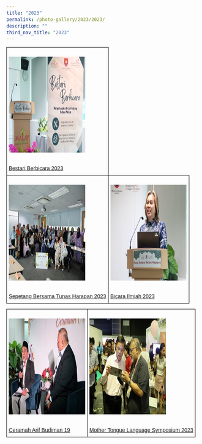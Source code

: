 ```yaml
---
title: "2023"
permalink: /photo-gallery/2023/2023/
description: ""
third_nav_title: "2023"
---
```

<style type="text/css">
.tg  {border-collapse:collapse;border-spacing:0;}
.tg td{border-color:black;border-style:solid;border-width:1px;font-family:Arial, sans-serif;font-size:14px;
  overflow:hidden;padding:10px 5px;word-break:normal;}
.tg th{border-color:black;border-style:solid;border-width:1px;font-family:Arial, sans-serif;font-size:14px;
  font-weight:normal;overflow:hidden;padding:10px 5px;word-break:normal;}
.tg .tg-0lax{text-align:left;vertical-align:top}
</style>
<table class="tg">
<thead>
<tr>
    <td class="tg-0lax">
					<!--Comment: Photo 1 Add the link to the gallery---> 
			<p><a href="/photo-gallery/2023/bestariberbicara2023/">			
		<!--Comment: Image name and image location---> <img src="/images/001r%20bestari%20berbicara.jpg" height="250" width="200" alt="Bestari Berbicara 2023"></a>
			</p>
			<br><!--Comment: Image name and image location---><a href="/photo-gallery/2023/bestariberbicara2023/">Bestari Berbicara 2023</a></td> 
	

  </tr><tr>
    <td class="tg-0lax">
					<!--Comment: Photo 1 Add the link to the gallery---> 
			<p><a href="/photo-gallery/2023/tunasharapan23/">			
		<!--Comment: Image name and image location---> <img src="/images/0010%20tunas%20harapan.jpg" height="250" width="200" alt="Sepetang Bersama Tunas Harapan 2023"></a>
			</p>
			<br><!--Comment: Image name and image location---><a href="/photo-gallery/2023/tunasharapan23/">Sepetang Bersama Tunas Harapan 2023</a></td> 
		<td class="tg-0lax">
					<!--Comment: Photo 2 Add the link to the gallery---> 
			<p><a href="/photo-gallery/2023/bicarailmiah2023/">			
		<!--Comment: Image name and image location---> <img src="/images/0010%20bicara%20ilmiah1.jpg" height="250" width="200" alt="Bicara Ilmiah 2023"></a>
			</p>
						<br>
				<!--Comment: Image name and image location---><a href="/photo-gallery/2023/bicarailmiah2023/">Bicara Ilmiah 2023</a></td>
  

<!--Comment: Next Paragraph photo--->	


</tr></thead></table><table class="tg">
<thead>
	
  <tr>
    <td class="tg-0lax">
					<!--Comment: Add the link to the gallery---> 
			<p><a href="/photo-gallery/2023/cab19/">			
		<!--Comment: Image name and image location---> <img src="/images/0010%20cab19%20cg%20rafi.jpg" height="250" width="200" alt="Ceramah Arif Budiman 19"></a>
			</p>
			<br>
				<!--Comment: Image name and image location--->			<a href="/photo-gallery/2023/cab19/">
Ceramah Arif Budiman 19</a></td>
      <td class="tg-0lax">
					<!--Comment: Add the link to the gallery---> 
			<p><a href="/photo-gallery/2023/mtls2023/">			
		<!--Comment: Image name and image location---> <img src="/images/0010%20mtls23a.jpg" height="250" width="200" alt="MTLS2023"></a>
			</p>
			<br>
				<!--Comment: Image name and image location--->			<a href="/photo-gallery/2023/mtls2023/">
Mother Tongue Language Symposium 2023</a></td>


		
		
</tr></thead>
</table>